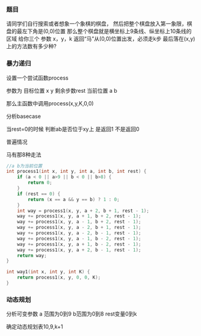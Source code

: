 ### 题目

请同学们自行搜索或者想象一个象棋的棋盘，
然后把整个棋盘放入第一象限，棋盘的最左下角是(0,0)位置
那么整个棋盘就是横坐标上9条线、纵坐标上10条线的区域
给你三个 参数 x，y，k
返回“马”从(0,0)位置出发，必须走k步
最后落在(x,y)上的方法数有多少种? 

### 暴力递归

设置一个尝试函数process

参数为 目标位置 x y 剩余步数rest 当前位置 a b

那么主函数中调用process(x,y,K,0,0)

分析basecase

当rest=0的时候 判断ab是否位于xy上 是返回1 不是返回0

普遍情况

马有那8种走法

```cpp
//a b为当前位置
int process1(int x, int y, int a, int b, int rest) {
    if (a < 0 || a>9 || b < 0 || b>8) {
        return 0;
    }
    if (rest == 0) {
        return (x == a && y == b) ? 1 : 0;
    }
    int way = process1(x, y, a + 2, b + 1, rest - 1);
    way += process1(x, y, a + 1, b + 2, rest - 1);
    way += process1(x, y, a - 1, b + 2, rest - 1);
    way += process1(x, y, a - 2, b + 1, rest - 1);
    way += process1(x, y, a - 2, b - 1, rest - 1);
    way += process1(x, y, a - 1, b - 2, rest - 1);
    way += process1(x, y, a + 1, b - 2, rest - 1);
    way += process1(x, y, a + 2, b - 1, rest - 1);
    return way;
}

int way1(int x, int y, int K) {
    return process1(x, y, 0, 0, K);
}
```

### 动态规划

分析可变参数 a 范围为0到9 b范围为0到8 rest变量0到k

确定动态规划表10,9,k+1





